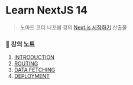 # Learn NextJS 14
> 노마드 코더 니꼬쌤 강의 [Next.js 시작하기](https://nomadcoders.co/nextjs-for-beginners/lobby) 산출물

### 📖 강의 노트
1. [INTRODUCTION](notes/1_introduction.md)
2. [ROUTING](notes/2_routing.md)
3. [DATA FETCHING](notes/3_data_fetching.md)
4. [DEPLOYMENT](notes/4_deployment.md)
